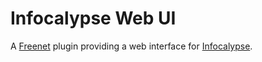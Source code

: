 # Infocalypse Web UI

A [Freenet](https://freenetproject.org/) plugin providing a web interface for [Infocalypse](https://bitbucket.org/operhiem1/wiki_hacking).

